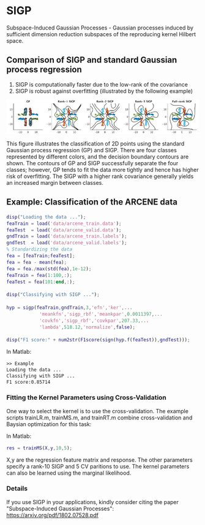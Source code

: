 # SIGP
Subspace-Induced Gaussian Processes - Gaussian processes induced by sufficient dimension reduction subspaces of the reproducing kernel Hilbert space.

## Comparison of SIGP and standard Gaussian process regression
1. SIGP is computationally faster due to the low-rank of the covariance
2. SIGP is robust against overfitting (illustrated by the following example)

![Comparison of GP and SIGP](comp.jpg)

This figure illustrates the classification of 2D points using the standard Gaussian process regression (GP) and SIGP. There are four classes represented by different colors, and the decision boundary contours are shown. The contours of GP and SIGP successfully separate the four classes; however, GP tends to fit the data more tightly and hence has higher risk of overfitting. The SIGP with a higher rank covariance generally yields an increased margin between classes.

## Example: Classification of the ARCENE data

```matlab
disp("Loading the data ...");
feaTrain = load('data/arcene_train.data');
feaTest  = load('data/arcene_valid.data');
gndTrain = load('data/arcene_train.labels');
gndTest  = load('data/arcene_valid.labels');
% Standardizing the data
fea = [feaTrain;feaTest];
fea = fea - mean(fea);
fea = fea./max(std(fea),1e-12);
feaTrain = fea(1:100,:);
feaTest = fea(101:end,:);

disp("Classifying with SIGP ...");

hyp = sigp(feaTrain,gndTrain,3,'efn','ker',...
            'meankfn','sigp_rbf','meankpar',0.0011397,...
            'covkfn','sigp_rbf','covkpar',207.33,...
            'lambda',518.12,'normalize',false);

disp("F1 score:" + num2str(F1score(sign(hyp.f(feaTest)),gndTest)));
```

In Matlab:
```
>> Example
Loading the data ...
Classifying with SIGP ...
F1 score:0.85714
```

### Fitting the Kernel Parameters using Cross-Validation
One way to select the kernel is to use the cross-validation. The example scripts trainLR.m, trainMS.m, and trainRT.m combine cross-validation and Baysian optimization for this task:

In Matlab:
```matlab
res = trainMS(X,y,10,5);
```
X,y are the regression feature matrix and response. The other parameters specify a rank-10 SIGP and 5 CV paritions to use. 
The kernel parameters can also be learned using the marginal likelihood.

### Details
If you use SIGP in your applications, kindly consider citing the paper "Subspace-Induced Gaussian Processes": https://arxiv.org/pdf/1802.07528.pdf

